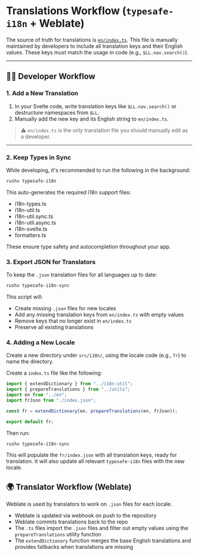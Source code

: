 # Translations Workflow (`typesafe-i18n` + Weblate)

The source of truth for translations is [`en/index.ts`](./en/index.ts).
This file is manually maintained by developers to include all translation keys and their English values. These keys must match the usage in code (e.g., `$LL.nav.search()`).

---

## 👨‍💻 Developer Workflow

### 1. Add a New Translation

1. In your Svelte code, write translation keys like `$LL.nav.search()` or destructure namespaces from `$LL`.
2. Manually add the new key and its English string to `en/index.ts`.

> ⚠️ `en/index.ts` is the only translation file you should manually edit as a developer.

---

### 2. Keep Types in Sync

While developing, it's recommended to run the following in the background:

```bash
rushx typesafe-i18n
```

This auto-generates the required i18n support files:

- i18n-types.ts
- i18n-util.ts
- i18n-util.sync.ts
- i18n-util.async.ts
- i18n-svelte.ts
- formatters.ts

These ensure type safety and autocompletion throughout your app.

### 3. Export JSON for Translators

To keep the `.json` translation files for all languages up to date:

```bash
rushx typesafe-i18n-sync
```

This script will:

- Create missing `.json` files for new locales
- Add any missing translation keys from `en/index.ts` with empty values
- Remove keys that no longer exist in `en/index.ts`
- Preserve all existing translations

### 4. Adding a New Locale

Create a new directory under `src/i18n/`, using the locale code (e.g., `fr`) to name the directory.

Create a `index.ts` file like the following:

```ts
import { extendDictionary } from "../i18n-util";
import { prepareTranslations } from "../utils";
import en from "../en";
import frJson from "./index.json";

const fr = extendDictionary(en, prepareTranslations(en, frJson));

export default fr;
```

Then run:

```bash
rushx typesafe-i18n-sync
```

This will populate the `fr/index.json` with all translation keys, ready for translation.
It will also update all relevant `typesafe-i18n` files with the new locale.

## 🌍 Translator Workflow (Weblate)

Weblate is used by translators to work on `.json` files for each locale.

- Weblate is updated via webhook on push to the repository
- Weblate commits translations back to the repo
- The `.ts` files import the `.json` files and filter out empty values using the `prepareTranslations` utility function
- The `extendDictionary` function merges the base English translations and provides fallbacks when translations are missing
